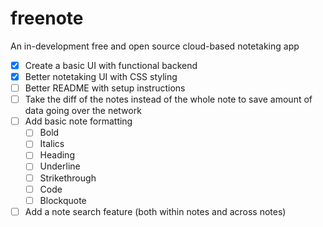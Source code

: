 # freenote
An in-development free and open source cloud-based notetaking app 

- [x] Create a basic UI with functional backend
- [x] Better notetaking UI with CSS styling
- [ ] Better README with setup instructions
- [ ] Take the diff of the notes instead of the whole note to save amount of data going over the network
- [ ] Add basic note formatting
    - [ ] Bold
    - [ ] Italics
    - [ ] Heading
    - [ ] Underline
    - [ ] Strikethrough
    - [ ] Code
    - [ ] Blockquote
- [ ] Add a note search feature (both within notes and across notes)
